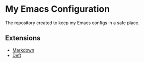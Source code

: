 # My Emacs Configuration

The repository created to keep my Emacs configs in a safe place.

## Extensions

* [Markdown](http://jblevins.org/projects/markdown-mode/)
* [Deft](http://jblevins.org/projects/deft/)

